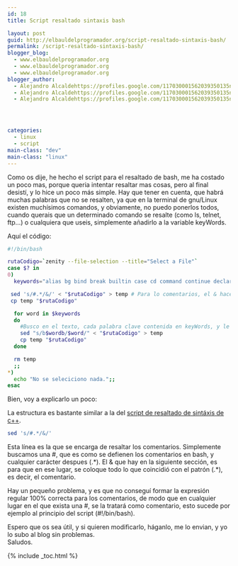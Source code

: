 ```yaml
---
id: 18
title: Script resaltado sintaxis bash

layout: post
guid: http://elbauldelprogramador.org/script-resaltado-sintaxis-bash/
permalink: /script-resaltado-sintaxis-bash/
blogger_blog:
  - www.elbauldelprogramador.org
  - www.elbauldelprogramador.org
  - www.elbauldelprogramador.org
blogger_author:
  - Alejandro Alcaldehttps://profiles.google.com/117030001562039350135noreply@blogger.com
  - Alejandro Alcaldehttps://profiles.google.com/117030001562039350135noreply@blogger.com
  - Alejandro Alcaldehttps://profiles.google.com/117030001562039350135noreply@blogger.com




categories:
  - linux
  - script
main-class: "dev"
main-class: "linux"
---
```

Como os dije, he hecho el script para el resaltado de bash, me ha costado un poco mas, porque queria intentar resaltar mas cosas, pero al final desistí, y lo hice un poco más simple. Hay que tener en cuenta, que habrá muchas palabras que no se resalten, ya que en la terminal de gnu/Linux existen muchísimos comandos, y obviamente, no puedo ponerlos todos, cuando querais que un determinado comando se resalte (como ls, telnet, ftp&#8230;) o cualquiera que useis, simplemente añadirlo a la variable keyWords.

Aquí el código:

```bash
#!/bin/bash

rutaCodigo=`zenity --file-selection --title="Select a File"`
case $? in
0)
  keywords="alias bg bind break builtin case cd command continue declare dirs disown do done echo elif else enable-in esac eval exec exit export fc fg fi for function getopts hash help history if in jobs kill let local logout popd pushd pwd read readonly return select set shift suspend test then time times trap type typeset ulimit umask unalias unset until wait while sed rm IFS cp mv mkdir"

 sed 's/#.*/&/' < "$rutaCodigo" > temp # Para lo comentarios, el & hace que se escriba lo que coincidio con el patron
 cp temp "$rutaCodigo"

  for word in $keywords
  do
    #Busco en el texto, cada palabra clave contenida en keyWords, y le añado la etiqueta span
    sed "s/b$wordb/$word/" < "$rutaCodigo" > temp
    cp temp "$rutaCodigo"
  done

  rm temp
  ;;
*)
  echo "No se seleciciono nada.";;
esac

```

Bien, voy a explicarlo un poco:

La estructura es bastante similar a la del [script de resaltado de sintáxis de c++][1].

```bash
sed 's/#.*/&/'
```

Esta línea es la que se encarga de resaltar los comentarios. Simplemente buscamos una #, que es como se defienen los comentarios en bash, y cualquier carácter despues (.\*). El & que hay en la siguiente sección, es para que en ese lugar, se coloque todo lo que coincidió con el patrón (.\*), es decir, el comentario.

Hay un pequeño problema, y es que no conseguí formar la expresión regular 100% correcta para los comentarios, de modo que en cualquier lugar en el que exista una #, se la tratará como comentario, esto sucede por ejemplo al principio del script (#!/bin/bash).

Espero que os sea útil, y si quieren modificarlo, háganlo, me lo envian, y yo lo subo al blog sin problemas.  
Saludos.

[1]: https://elbauldelprogramador.com/script-resaltado-sintaxis/

{% include _toc.html %}
